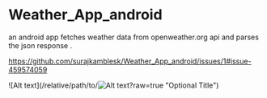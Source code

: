 # Weather_App_android
an android app fetches weather data from openweather.org api and parses the json response .

https://github.com/surajkamblesk/Weather_App_android/issues/1#issue-459574059

![Alt text](/relative/path/to/![Alt text](/relative/path/to/img.jpg?raw=true "Optional Title")?raw=true "Optional Title")

